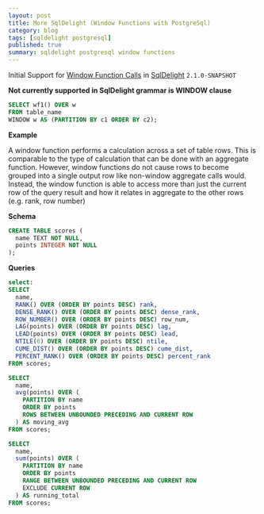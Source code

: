```yaml
---
layout: post
title: More SqlDelight (Window Functions with PostgreSql)
category: blog
tags: [sqldelight postgresql] 
published: true
summary: sqldelight postgresql window functions 
---
```


Initial Support for  [Window Function Calls](https://www.postgresql.org/docs/current/sql-expressions.html#SYNTAX-WINDOW-FUNCTIONS) in [SqlDelight](https://sqldelight.github.io/sqldelight/2.0.2/) `2.1.0-SNAPSHOT`

**Not currently supported in SqlDelight grammar is WINDOW clause**
```sql
SELECT wf1() OVER w
FROM table_name 
WINDOW w AS (PARTITION BY c1 ORDER BY c2);
```

**Example**

A window function performs a calculation across a set of table rows.
This is comparable to the type of calculation that can be done with an aggregate function.
However, window functions do not cause rows to become grouped into a single output row like
non-window aggregate calls would. Instead, the window function is able to access more than just the
current row of the query result and how it relates in aggregate to the other rows (e.g. rank, row number)

**Schema**
```sql
CREATE TABLE scores (
  name TEXT NOT NULL,
  points INTEGER NOT NULL
);
```

**Queries**

```sql
select:
SELECT
  name,
  RANK() OVER (ORDER BY points DESC) rank,
  DENSE_RANK() OVER (ORDER BY points DESC) dense_rank,
  ROW_NUMBER() OVER (ORDER BY points DESC) row_num,
  LAG(points) OVER (ORDER BY points DESC) lag,
  LEAD(points) OVER (ORDER BY points DESC) lead,
  NTILE(6) OVER (ORDER BY points DESC) ntile,
  CUME_DIST() OVER (ORDER BY points DESC) cume_dist,
  PERCENT_RANK() OVER (ORDER BY points DESC) percent_rank
FROM scores;

SELECT
  name,
  avg(points) OVER (
    PARTITION BY name
    ORDER BY points
    ROWS BETWEEN UNBOUNDED PRECEDING AND CURRENT ROW
  ) AS moving_avg
FROM scores;

SELECT
  name,
  sum(points) OVER (
    PARTITION BY name
    ORDER BY points
    RANGE BETWEEN UNBOUNDED PRECEDING AND CURRENT ROW
    EXCLUDE CURRENT ROW 
  ) AS running_total
FROM scores;

```


